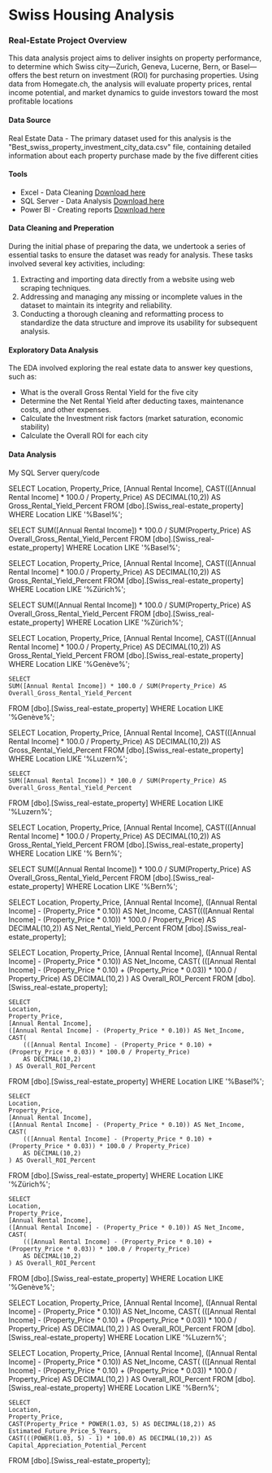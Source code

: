 # Swiss Housing Analysis

### Real-Estate Project Overview

This data analysis project aims to deliver insights on property performance,  to determine which Swiss city—Zurich, Geneva, Lucerne, Bern, or Basel—offers the best return on investment (ROI) for purchasing properties. Using data from Homegate.ch, the analysis will evaluate property prices, rental income potential, and market dynamics to guide investors toward the most profitable locations

#### Data Source

Real Estate Data - The primary dataset used for this analysis is the "Best_swiss_property_investment_city_data.csv" file, containing detailed information about each property purchase made by the five different cities 

#### Tools

- Excel - Data Cleaning [Download here](https://1drv.ms/x/c/9a514731f389d167/EV2kduroW1VHnZ1_CHvYi3EBN0QhYYHtvmuSwVZu3E5Org?e=8gLjjx)
- SQL Server - Data Analysis [Download here](https://1drv.ms/u/c/9a514731f389d167/EZb_Yfonrw1IuyEgIkgw-pgBEdc54WBpDIEonRPKWLoUbQ?e=wuUs4f)
- Power BI - Creating reports  [Download here](https://1drv.ms/u/c/9a514731f389d167/EZdcRua8b_VEuY9JlyrG3MgBxalNrQAlMxd-IZgGDArdIw?e=6Z2iKg)
 
#### Data Cleaning and Preperation 

During the initial phase of preparing the data, we undertook a series of essential tasks to ensure the dataset was ready for analysis. These tasks involved several key activities, including:

1. Extracting and importing data directly from a website using web scraping techniques.
2. Addressing and managing any missing or incomplete values in the dataset to maintain its integrity and reliability.
3. Conducting a thorough cleaning and reformatting process to standardize the data structure and improve its usability for subsequent analysis.

#### Exploratory Data Analysis

The EDA involved exploring the real estate data to answer key questions, such as:

- What is the overall  Gross Rental Yield for the five city
- Determine the Net Rental Yield after deducting taxes, maintenance costs, and other expenses.
- Calculate the Investment risk factors (market saturation, economic stability)
- Calculate the Overall ROI for each city

#### Data Analysis

My SQL Server query/code

SELECT 
    Location,
    Property_Price,
    [Annual Rental Income],
    CAST(([Annual Rental Income] * 100.0 / Property_Price) AS DECIMAL(10,2)) AS Gross_Rental_Yield_Percent
FROM 
    [dbo].[Swiss_real-estate_property]
WHERE 
    Location LIKE '%Basel%';

SELECT 
    SUM([Annual Rental Income]) * 100.0 / SUM(Property_Price) AS Overall_Gross_Rental_Yield_Percent
FROM 
    [dbo].[Swiss_real-estate_property]
WHERE 
    Location LIKE '%Basel%';


SELECT 
    Location,
    Property_Price,
    [Annual Rental Income],
    CAST(([Annual Rental Income] * 100.0 / Property_Price) AS DECIMAL(10,2)) AS Gross_Rental_Yield_Percent
FROM 
    [dbo].[Swiss_real-estate_property]
WHERE 
    Location LIKE '%Zürich%';

SELECT 
    SUM([Annual Rental Income]) * 100.0 / SUM(Property_Price) AS Overall_Gross_Rental_Yield_Percent
FROM 
    [dbo].[Swiss_real-estate_property]
WHERE 
    Location LIKE '%Zürich%';

SELECT 
    Location,
    Property_Price,
    [Annual Rental Income],
    CAST(([Annual Rental Income] * 100.0 / Property_Price) AS DECIMAL(10,2)) AS Gross_Rental_Yield_Percent
FROM 
    [dbo].[Swiss_real-estate_property]
WHERE 
    Location LIKE '%Genève%';

	SELECT 
    SUM([Annual Rental Income]) * 100.0 / SUM(Property_Price) AS Overall_Gross_Rental_Yield_Percent
FROM 
    [dbo].[Swiss_real-estate_property]
WHERE 
    Location LIKE '%Genève%';

SELECT 
    Location,
    Property_Price,
    [Annual Rental Income],
    CAST(([Annual Rental Income] * 100.0 / Property_Price) AS DECIMAL(10,2)) AS Gross_Rental_Yield_Percent
FROM 
    [dbo].[Swiss_real-estate_property]
WHERE 
    Location LIKE '%Luzern%';

	SELECT 
    SUM([Annual Rental Income]) * 100.0 / SUM(Property_Price) AS Overall_Gross_Rental_Yield_Percent
FROM 
    [dbo].[Swiss_real-estate_property]
WHERE 
    Location LIKE '%Luzern%';

SELECT 
    Location,
    Property_Price,
    [Annual Rental Income],
    CAST(([Annual Rental Income] * 100.0 / Property_Price) AS DECIMAL(10,2)) AS Gross_Rental_Yield_Percent
FROM 
    [dbo].[Swiss_real-estate_property]
WHERE 
    Location LIKE '% Bern%';

SELECT 
    SUM([Annual Rental Income]) * 100.0 / SUM(Property_Price) AS Overall_Gross_Rental_Yield_Percent
FROM 
    [dbo].[Swiss_real-estate_property]
WHERE 
    Location LIKE '%Bern%';


SELECT 
    Location,
    Property_Price,
    [Annual Rental Income],
    ([Annual Rental Income] - (Property_Price * 0.10)) AS Net_Income,
    CAST((([Annual Rental Income] - (Property_Price * 0.10)) * 100.0 / Property_Price) AS DECIMAL(10,2)) AS Net_Rental_Yield_Percent
FROM 
    [dbo].[Swiss_real-estate_property];



SELECT 
    Location,
    Property_Price,
    [Annual Rental Income],
    ([Annual Rental Income] - (Property_Price * 0.10)) AS Net_Income,
    CAST(
        (([Annual Rental Income] - (Property_Price * 0.10) + (Property_Price * 0.03)) * 100.0 / Property_Price)
        AS DECIMAL(10,2)
    ) AS Overall_ROI_Percent
FROM 
    [dbo].[Swiss_real-estate_property];

	SELECT 
    Location,
    Property_Price,
    [Annual Rental Income],
    ([Annual Rental Income] - (Property_Price * 0.10)) AS Net_Income,
    CAST(
        (([Annual Rental Income] - (Property_Price * 0.10) + (Property_Price * 0.03)) * 100.0 / Property_Price)
        AS DECIMAL(10,2)
    ) AS Overall_ROI_Percent
FROM 
    [dbo].[Swiss_real-estate_property]
WHERE 
    Location LIKE '%Basel%';

	SELECT 
    Location,
    Property_Price,
    [Annual Rental Income],
    ([Annual Rental Income] - (Property_Price * 0.10)) AS Net_Income,
    CAST(
        (([Annual Rental Income] - (Property_Price * 0.10) + (Property_Price * 0.03)) * 100.0 / Property_Price)
        AS DECIMAL(10,2)
    ) AS Overall_ROI_Percent
FROM 
    [dbo].[Swiss_real-estate_property]
WHERE 
    Location LIKE '%Zürich%';

	SELECT 
    Location,
    Property_Price,
    [Annual Rental Income],
    ([Annual Rental Income] - (Property_Price * 0.10)) AS Net_Income,
    CAST(
        (([Annual Rental Income] - (Property_Price * 0.10) + (Property_Price * 0.03)) * 100.0 / Property_Price)
        AS DECIMAL(10,2)
    ) AS Overall_ROI_Percent
FROM 
    [dbo].[Swiss_real-estate_property]
WHERE 
    Location LIKE '%Genève%';

SELECT 
    Location,
    Property_Price,
    [Annual Rental Income],
    ([Annual Rental Income] - (Property_Price * 0.10)) AS Net_Income,
    CAST(
        (([Annual Rental Income] - (Property_Price * 0.10) + (Property_Price * 0.03)) * 100.0 / Property_Price)
        AS DECIMAL(10,2)
    ) AS Overall_ROI_Percent
FROM 
    [dbo].[Swiss_real-estate_property]
WHERE 
    Location LIKE '%Luzern%';

SELECT 
    Location,
    Property_Price,
    [Annual Rental Income],
    ([Annual Rental Income] - (Property_Price * 0.10)) AS Net_Income,
    CAST(
        (([Annual Rental Income] - (Property_Price * 0.10) + (Property_Price * 0.03)) * 100.0 / Property_Price)
        AS DECIMAL(10,2)
    ) AS Overall_ROI_Percent
FROM 
    [dbo].[Swiss_real-estate_property]
WHERE 
    Location LIKE '%Bern%';

	SELECT 
    Location,
    Property_Price,
    CAST(Property_Price * POWER(1.03, 5) AS DECIMAL(18,2)) AS Estimated_Future_Price_5_Years,
    CAST(((POWER(1.03, 5) - 1) * 100.0) AS DECIMAL(10,2)) AS Capital_Appreciation_Potential_Percent
FROM 
    [dbo].[Swiss_real-estate_property];
    
    
    




  
	



